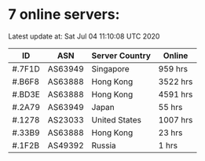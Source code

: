 # 7 online servers:

Latest update at: Sat Jul 04 11:10:08 UTC 2020

| ID | ASN | Server Country | Online |
| -- | --- | -------------- | ------ |
| #.7F1D | AS63949 | Singapore | 959 hrs |
| #.B6F8 | AS63888 | Hong Kong | 3522 hrs |
| #.BD3E | AS63888 | Hong Kong | 4591 hrs |
| #.2A79 | AS63949 | Japan | 55 hrs |
| #.1278 | AS23033 | United States | 1007 hrs |
| #.33B9 | AS63888 | Hong Kong | 23 hrs |
| #.1F2B | AS49392 | Russia | 1 hrs |

